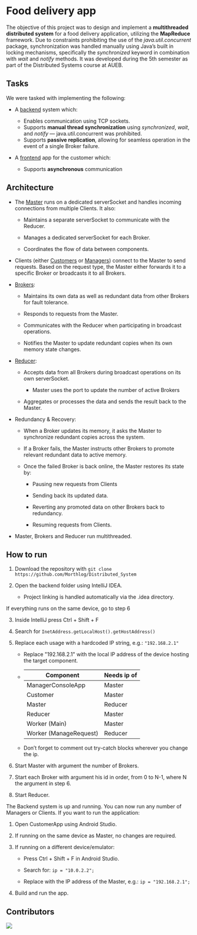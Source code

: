 # Food delivery app
The objective of this project was to design and implement a **multithreaded distributed system** for a food delivery application, utilizing the **MapReduce** framework. Due to constraints prohibiting the use of the *java.util.concurrent* package, synchronization was handled manually using Java’s built in locking mechanisms, specifically the *synchronized* keyword in combination with *wait* and *notify* methods. It was developed during the 5th semester as part of the Distributed Systems course at AUEB.


## Tasks

We were tasked with implementing the following:

* A [backend](Backend) system which:
    * Enables communication using TCP sockets.
    * Supports **manual thread synchronization** using *synchronized*, *wait*, and *notify* — java.util.concurrent was prohibited.
    * Supports **passive replication**, allowing for seamless operation in the event of a single Broker failure.

* A [frontend](CustomerApp) app for the customer which: 
    * Supports **asynchronous** communication

## Architecture

* The [Master](Backend/src/Master.java) runs on a dedicated serverSocket and handles incoming connections from multiple Clients. It also:

	* Maintains a separate serverSocket to communicate with the Reducer.

	* Manages a dedicated serverSocket for each Broker.

	* Coordinates the flow of data between components.


* Clients (either [Customers](Backend/src/Customer.java) or [Managers](Backend/src/ManagerConsoleApp.java)) connect to the Master to send requests. Based on the request type, the Master either forwards it to a specific Broker or broadcasts it to all Brokers.

* [Brokers](Backend/src/Worker.java):

    * Maintains its own data as well as redundant data from other Brokers for fault tolerance.

    * Responds to requests from the Master.

    * Communicates with the Reducer when participating in broadcast operations.

    * Notifies the Master to update redundant copies when its own memory state changes.

* [Reducer](Backend/src/Reducer.java):

    * Accepts data from all Brokers during broadcast operations on its own serverSocket.
        * Master uses the port to update the number of active Brokers 

    * Aggregates or processes the data and sends the result back to the Master.

* Redundancy & Recovery:

    * When a Broker updates its memory, it asks the Master to synchronize redundant copies across the system.

    * If a Broker fails, the Master instructs other Brokers to promote relevant redundant data to active memory.

    * Once the failed Broker is back online, the Master restores its state by:

		* Pausing new requests from Clients

        * Sending back its updated data.

        * Reverting any promoted data on other Brokers back to redundancy.
        
		* Resuming requests from Clients. 

* Master, Brokers and Reducer run multithreaded.

## How to run

1. Download the repository with
` git clone https://github.com/Morthlog/Distributed_System `

2. Open the backend folder using IntelliJ IDEA.

   * Project linking is handled automatically via the .idea directory.

If everything runs on the same device, go to step 6

3. Inside IntelliJ press Ctrl + Shift + F
   
4. Search for `InetAddress.getLocalHost().getHostAddress()
`

5. Replace each usage with a hardcoded IP string, e.g.: `"192.168.2.1"`
   * Replace "192.168.2.1" with the local IP address of the device hosting the target component.

    *   | Component 				| Needs ip of 	|  
     	|-							|-				|
     	| ManagerConsoleApp 		| Master		|  
     	| Customer 					| Master 		|   
     	| Master 					| Reducer      	|   
     	| Reducer 					| Master 		|  
     	| Worker (Main) 			| Master 		|  
     	| Worker (ManageRequest) 	| Reducer 		|  

	* Don’t forget to comment out try-catch blocks wherever you change the ip.

6. Start Master with argument the number of Brokers.
7. Start each Broker with argument his id in order, from 0 to N-1, where N the argument in step 6.
8. Start Reducer.

The Backend system is up and running. You can now run any number of Managers or Clients. If you want to run the application:

1. Open CustomerApp using Android Studio.

2. If running on the same device as Master, no changes are required.

3. If running on a different device/emulator:

    * Press Ctrl + Shift + F in Android Studio.

    * Search for: `ip = "10.0.2.2";`

	* Replace with the IP address of the Master, e.g.:
    `ip = "192.168.2.1";`

4. Build and run the app.

## Contributors
<a href="https://github.com/Morthlog/Distributed_System/graphs/contributors">
  <img src="https://contrib.rocks/image?repo=Morthlog/Distributed_System"/>
</a>
